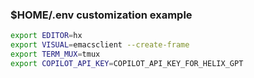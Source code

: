 ### $HOME/.env customization example

```bash
export EDITOR=hx
export VISUAL=emacsclient --create-frame
export TERM_MUX=tmux
export COPILOT_API_KEY=COPILOT_API_KEY_FOR_HELIX_GPT
```

